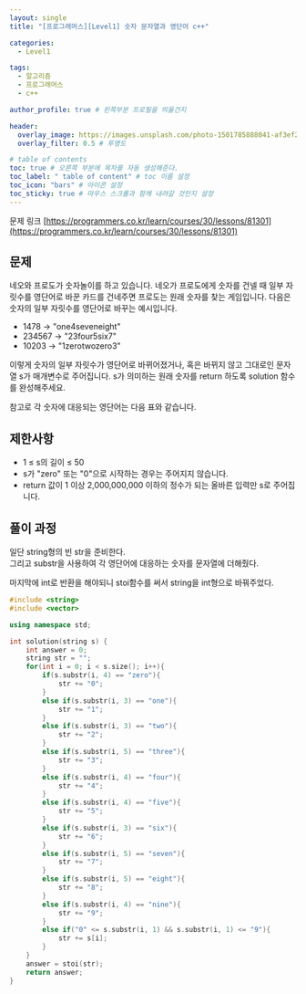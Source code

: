 ```yaml
---
layout: single
title: "[프로그래머스][Level1] 숫자 문자열과 영단어 c++"

categories:
  - Level1

tags:
  - 알고리즘
  - 프로그래머스
  - c++

author_profile: true # 왼쪽부분 프로필을 띄울건지

header:
  overlay_image: https://images.unsplash.com/photo-1501785888041-af3ef285b470?ixlib=rb-1.2.1&ixid=eyJhcHBfaWQiOjEyMDd9&auto=format&fit=crop&w=1350&q=80
  overlay_filter: 0.5 # 투명도

# table of contents
toc: true # 오른쪽 부분에 목차를 자동 생성해준다.
toc_label: " table of content" # toc 이름 설정
toc_icon: "bars" # 아이콘 설정
toc_sticky: true # 마우스 스크롤과 함께 내려갈 것인지 설정
---
```


문제 링크 [https://programmers.co.kr/learn/courses/30/lessons/81301](https://programmers.co.kr/learn/courses/30/lessons/81301)

## 문제

네오와 프로도가 숫자놀이를 하고 있습니다. 네오가 프로도에게 숫자를 건넬 때 일부 자릿수를 영단어로 바꾼 카드를 건네주면 프로도는 원래 숫자를 찾는 게임입니다.
다음은 숫자의 일부 자릿수를 영단어로 바꾸는 예시입니다.

- 1478 → "one4seveneight"
- 234567 → "23four5six7"
- 10203 → "1zerotwozero3"

이렇게 숫자의 일부 자릿수가 영단어로 바뀌어졌거나, 혹은 바뀌지 않고 그대로인 문자열 s가 매개변수로 주어집니다. s가 의미하는 원래 숫자를 return 하도록 solution 함수를 완성해주세요.

참고로 각 숫자에 대응되는 영단어는 다음 표와 같습니다.

## 제한사항

- 1 ≤ s의 길이 ≤ 50
- s가 "zero" 또는 "0"으로 시작하는 경우는 주어지지 않습니다.
- return 값이 1 이상 2,000,000,000 이하의 정수가 되는 올바른 입력만 s로 주어집니다.

## 풀이 과정

일단 string형의 빈 str을 준비한다.  
그리고 substr을 사용하여 각 영단어에 대응하는 숫자를 문자열에 더해줬다.

마지막에 int로 반환을 해야되니 stoi함수를 써서 string을 int형으로 바꿔주었다.

```c++
#include <string>
#include <vector>

using namespace std;

int solution(string s) {
    int answer = 0;
    string str = "";
    for(int i = 0; i < s.size(); i++){
        if(s.substr(i, 4) == "zero"){
            str += "0";
        }
        else if(s.substr(i, 3) == "one"){
            str += "1";
        }
        else if(s.substr(i, 3) == "two"){
            str += "2";
        }
        else if(s.substr(i, 5) == "three"){
            str += "3";
        }
        else if(s.substr(i, 4) == "four"){
            str += "4";
        }
        else if(s.substr(i, 4) == "five"){
            str += "5";
        }
        else if(s.substr(i, 3) == "six"){
            str += "6";
        }
        else if(s.substr(i, 5) == "seven"){
            str += "7";
        }
        else if(s.substr(i, 5) == "eight"){
            str += "8";
        }
        else if(s.substr(i, 4) == "nine"){
            str += "9";
        }
        else if("0" <= s.substr(i, 1) && s.substr(i, 1) <= "9"){
            str += s[i];
        }
    }
    answer = stoi(str);
    return answer;
}
```
